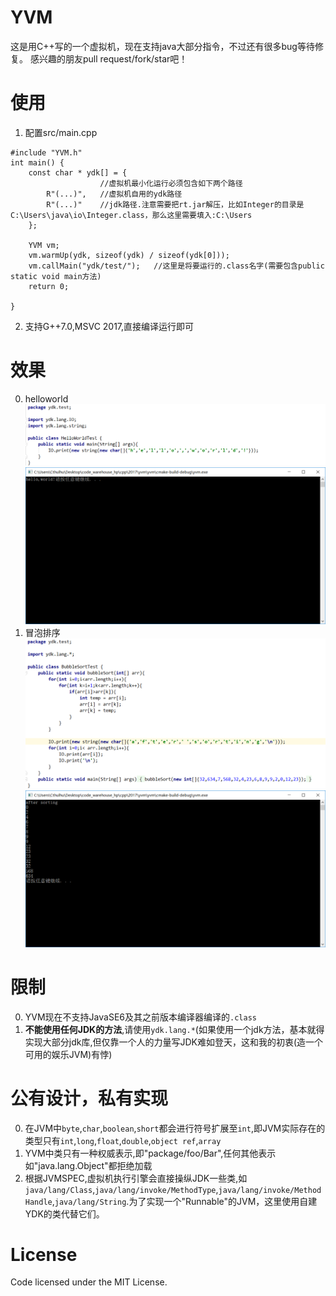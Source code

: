 # YVM
这是用C++写的一个虚拟机，现在支持java大部分指令，不过还有很多bug等待修复。
感兴趣的朋友pull request/fork/star吧！

# 使用

1. 配置src/main.cpp
```
#include "YVM.h"
int main() {
    const char * ydk[] = {
    				//虚拟机最小化运行必须包含如下两个路径
        R"(...)",	//虚拟机自用的ydk路径
        R"(...)"	//jdk路径.注意需要把rt.jar解压，比如Integer的目录是C:\Users\java\io\Integer.class，那么这里需要填入:C:\Users
    };

    YVM vm;
    vm.warmUp(ydk, sizeof(ydk) / sizeof(ydk[0]));
    vm.callMain("ydk/test/");	//这里是将要运行的.class名字(需要包含public static void main方法)
    return 0;

}
```
2. 支持G++7.0,MSVC 2017,直接编译运行即可

# 效果
0. helloworld
![](./public/hw.png)
![](./public/helloworld.png)
1. 冒泡排序
![](./public/bubbletest.png)
![](./public/bbb.png)


# 限制
0. YVM现在不支持JavaSE6及其之前版本编译器编译的`.class`
1. **不能使用任何JDK的方法**,请使用`ydk.lang.*`(如果使用一个jdk方法，基本就得实现大部分jdk库,但仅靠一个人的力量写JDK难如登天，这和我的初衷(造一个可用的娱乐JVM)有悖)

# 公有设计，私有实现
0. 在JVM中`byte`,`char`,`boolean`,`short`都会进行符号扩展至`int`,即JVM实际存在的类型只有`int`,`long`,`float`,`double`,`object ref`,`array`
1. YVM中类只有一种权威表示,即"package/foo/Bar",任何其他表示如"java.lang.Object"都拒绝加载
2. 根据JVMSPEC,虚拟机执行引擎会直接操纵JDK一些类,如`java/lang/Class`,`java/lang/invoke/MethodType`,`java/lang/invoke/MethodHandle`,`java/lang/String`.为了实现一个"Runnable"的JVM，这里使用自建YDK的类代替它们。


# License
Code licensed under the MIT License.